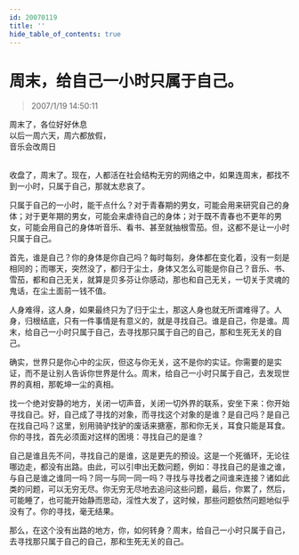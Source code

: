 ```yaml
---
id: 20070119
title: ''
hide_table_of_contents: true
---
```


# 周末，给自己一小时只属于自己。

> 2007/1/19 14:50:11

<div style={{color: '#FF0000', fontSize: '32px', fontWeight: 'bold', textAlign: 'center'}}>
周末了，各位好好休息<br/>
以后一周六天，周六都放假，<br/>
音乐会改周日
</div><br/>                                           
 
收盘了，周末了。现在，人都活在社会结构无穷的网络之中，如果连周末，都找不到一小时，只属于自己，那就太悲哀了。

只属于自己的一小时，能干点什么？对于青春期的男女，可能会用来研究自己的身体；对于更年期的男女，可能会来虐待自己的身体；对于既不青春也不更年的男女，可能会用自己的身体听音乐、看书、甚至就抽根雪茄。但，这都不是让一小时只属于自己。

首先，谁是自己？你的身体是你自己吗？每时每刻，身体都在变化着，没有一刻是相同的；而哪天，突然没了，都归于尘土，身体又怎么可能是你自己？音乐、书、雪茄，都和自己无关，就算是贝多芬让你感动，那也和自己无关，一切关于灵魂的鬼话，在尘土面前一钱不值。

人身难得，这人身，如果最终只为了归于尘土，那这人身也就无所谓难得了。人身，归根结底，只有一件事情是有意义的，就是寻找自己。谁是自己，你是谁。周末，给自己一小时只属于自己，去寻找那只属于自己的自己，那和生死无关的自己。

确实，世界只是你心中的尘灰，但这与你无关，这不是你的实证。你需要的是实证，而不是让别人告诉你世界是什么。周末，给自己一小时只属于自己，去发现世界的真相，那乾坤一尘的真相。

找一个绝对安静的地方，关闭一切声音，关闭一切外界的联系，安坐下来：你开始寻找自己。好，自己成了寻找的对象，而寻找这个对象的是谁？是自己吗？是自己在找自己吗？这里，别用骑驴找驴的废话来搪塞，那和你无关，耳食只能是耳食。你的寻找，首先必须面对这样的困境：寻找自己的是谁？

自己是谁且先不问，寻找自己的是谁，这是更先的预设。这是一个死循环，无论往哪边走，都没有出路。由此，可以引申出无数问题，例如：寻找自己的是谁之谁，与自己是谁之谁同一吗？同一与同一同一吗？寻找与寻找者之间谁来连接？诸如此类的问题，可以无穷无尽。你无穷无尽地去追问这些问题，最后，你累了，然后，可能睡了，也可能开始静而思动，淫性大发了，这时候，那些问题依然问题地似乎没有了。你的寻找，毫无结果。

那么，在这个没有出路的地方，你，如何转身？周末，给自己一小时只属于自己，去寻找那只属于自己的自己，那和生死无关的自己。